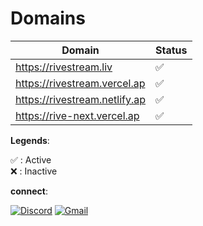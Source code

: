 # Domains

| Domain                        | Status |
| ----------------------------- | ------ |
| https://rivestream.liv        | ✅     |
| https://rivestream.vercel.ap  | ✅     |
| https://rivestream.netlify.ap | ✅     |
| https://rive-next.vercel.ap   | ✅     |

**Legends**:

✅ : Active  
❌ : Inactive

**connect**:

[![Discord](https://img.shields.io/badge/discord-7c3aed?&style=for-the-badge&logo=discord&logoColor=white&color=7c3aed&cacheSeconds=3600)](https://discord.gg/6xJmJja8fV)
[![Gmail](https://img.shields.io/badge/mail-7c3aed?&style=for-the-badge&logo=gmail&logoColor=white&color=7c3aed&cacheSeconds=3600)](mailto:kumarashishranjan.ofc@gmail.com)
